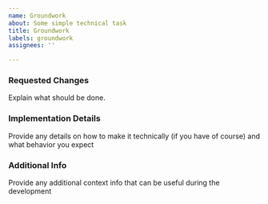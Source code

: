 ```yaml
---
name: Groundwork
about: Some simple technical task
title: Groundwork
labels: groundwork
assignees: ''

---
```


### Requested Changes

Explain what should be done.

### Implementation Details

Provide any details on how to make it technically (if you have of course) and what behavior you expect

### Additional Info

Provide any additional context info that can be useful during the development
